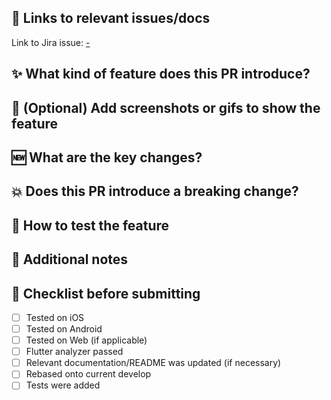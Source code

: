 ## :memo: Links to relevant issues/docs
Link to Jira issue: [-](https://baseflowhq.atlassian.net/browse/-)

## :sparkles: What kind of feature does this PR introduce?


## :rocket: (Optional) Add screenshots or gifs to show the feature


## :new: What are the key changes?


## :boom: Does this PR introduce a breaking change?


## :bug: How to test the feature


## :notebook: Additional notes


## :thinking: Checklist before submitting

- [ ] Tested on iOS
- [ ] Tested on Android
- [ ] Tested on Web (if applicable)
- [ ] Flutter analyzer passed
- [ ] Relevant documentation/README was updated (if necessary)
- [ ] Rebased onto current develop
- [ ] Tests were added